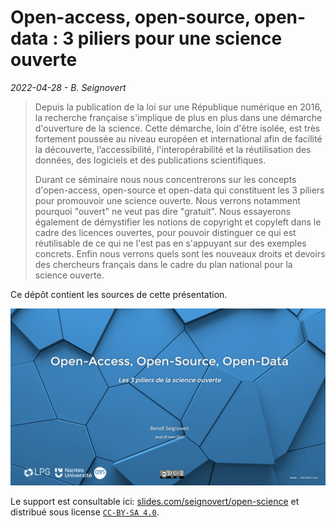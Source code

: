Open-access, open-source, open-data : 3 piliers pour une science ouverte
========================================================================
_2022-04-28 - B. Seignovert_

> Depuis la publication de la loi sur une République numérique en 2016,
> la recherche française s'implique de plus en plus dans une démarche
> d'ouverture de la science. Cette démarche, loin d'être isolée, est
> très fortement poussée au niveau européen et international afin de
> facilité la découverte, l’accessibilité, l'interopérabilité et la
> réutilisation des données, des logiciels et des publications scientifiques.
>
> Durant ce séminaire nous nous concentrerons sur les concepts d'open-access,
> open-source et open-data qui constituent les 3 piliers pour promouvoir
> une science ouverte. Nous verrons notamment pourquoi "ouvert" ne veut
> pas dire "gratuit". Nous essayerons également de démystifier les notions
> de copyright et copyleft dans le cadre des licences ouvertes, pour pouvoir
> distinguer ce qui est réutilisable de ce qui ne l'est pas en s'appuyant sur
> des exemples concrets. Enfin nous verrons quels sont les nouveaux droits et
> devoirs des chercheurs français dans le cadre du plan national pour la science ouverte.


Ce dépôt contient les sources de cette présentation.

[![Cover](imgs/Cover.jpg)](https://slides.com/seignovert/open-science)

Le support est consultable ici: [slides.com/seignovert/open-science](https://slides.com/seignovert/open-science)
et distribué sous license [`CC-BY-SA 4.0`](https://creativecommons.org/licenses/by-nc-sa/4.0/deed.fr).
